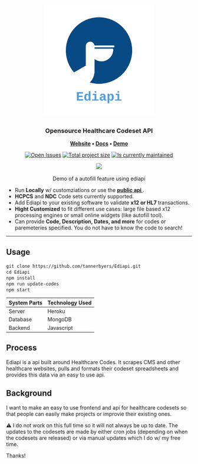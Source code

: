 <h1 align="center">
	<img
		width="300"
		alt="Ediapi"
		src="./demo/logo_transparent.png">
</h1>

<h3 align="center">
	Opensource Healthcare Codeset API
</h3>

<p align="center">
	<strong>
		<a href="https://healthcarecodesetapi.herokuapp.com/codes/">Website</a>
		•
		<a href="todo">Docs</a>
		•
		<a href="https://healthcarecodesetapi.herokuapp.com/codes/">Demo</a>
	</strong>
</p>
<p align="center">
	<a href="https://github.com/tannerbyers/Ediapi/issues"><img
		alt="Open Issues"
		src="https://img.shields.io/github/issues/tannerbyers/ediapi"></a>
	<a href="https://img.shields.io/github/languages/code-size/tannerbyers/ediapi"><img
		alt="Total project size"
		src="https://img.shields.io/github/languages/code-size/tannerbyers/ediapi"></a>
	<a href="https://img.shields.io/github/languages/code-size/tannerbyers/ediapi"><img
		alt="Is currently maintained"
		src="https://img.shields.io/maintenance/yes/2020"></a>
</p>

<p align="center">
	<img src="https://raw.githubusercontent.com/thelounge/thelounge.github.io/master/img/thelounge-screenshot.png" width="550">
	<p align="center"> Demo of a autofill feature using ediapi </p>
</p>

* Run **Locally** w/ customziations or use the **<a href="https://healthcarecodesetapi.herokuapp.com/codes/"> public api </a>**.
* **HCPCS** and **NDC** Code sets currently supported.
* Add Ediapi to your existing software to validate **x12 or HL7** transactions.
* **Hight Customized** to fit different use cases: large file based x12 processing engines
 or small online widgets (like autofill tool).
* Can provide **Code, Description, Dates, and more** for codes or paremeteries specified. You do not have to know the code to search! 

---

## Usage
```
git clone https://github.com/tannerbyers/Ediapi.git
cd Ediapi
npm install
npm run update-codes
npm start 
```

| System Parts  | Technology Used |
| ------------- | ------------- |
| Server  | Heroku  |
| Database  | MongoDB  |
| Backend | Javascript | 

## Process
Ediapi is a api built around Healthcare Codes. It scrapes CMS and other healthcare websites, pulls and formats their codeset spreadsheets and provides this data via an easy to use api.

## Background
I want to make an easy to use frontend and api for healthcare codesets so
that people can easily make projects or improvie their existing ones. 

⚠️ I do not work on this full time so it will not always be up to date. 
The updates to the codesets are made by either cron jobs (depending on when the
codesets are released) or via manual updates which I do w/ my free time. 

Thanks!
